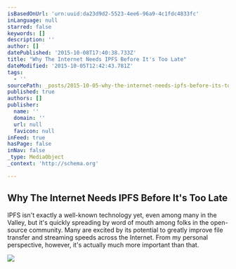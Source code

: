 ```yaml
---
isBasedOnUrl: 'urn:uuid:da23d9d2-5523-4ee6-96a9-4c1fdc4833fc'
inLanguage: null
starred: false
keywords: []
description: ''
author: []
datePublished: '2015-10-08T17:40:38.733Z'
title: "Why The Internet Needs IPFS Before It's Too Late"
dateModified: '2015-10-05T12:42:43.781Z'
tags:
  - ''
sourcePath: _posts/2015-10-05-why-the-internet-needs-ipfs-before-its-too-late.md
published: true
authors: []
publisher:
  name: ''
  domain: ''
  url: null
  favicon: null
inFeed: true
hasPage: false
inNav: false
_type: MediaObject
_context: 'http://schema.org'

---
```

<article style=""><h1>Why The Internet Needs IPFS Before It's Too Late</h1><p>IPFS isn't exactly a well-known technology yet, even among many in the Valley, but it's quickly spreading by word of mouth among folks in the open-source community. Many are excited by its potential to greatly improve file transfer and streaming speeds across the Internet. From my personal perspective, however, it's actually much more important than that.</p><img src="https://tctechcrunch2011.files.wordpress.com/2015/06/linksweb.jpg?w=738" /></article>